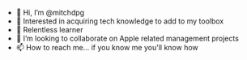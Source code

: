 - 👋 Hi, I’m @mitchdpg
- 👀 Interested in acquiring tech knowledge to add to my toolbox
- 🌱 Relentless learner
-   I’m looking to collaborate on Apple related management projects
- 📫 How to reach me... if you know me you'll know how

<!---
mitchdpg/mitchdpg is a ✨ special ✨ repository because its `README.md` (this file) appears on your GitHub profile.
You can click the Preview link to take a look at your changes.
--->
